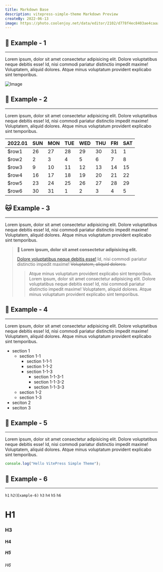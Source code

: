 ```yaml
---
title: Markdown Base
description: vitepress-simple-theme Markdown Preview
createBy: 2022-06-13
image: https://photo.coolenjoy.net/data/editor/2102/d778f4ec8403ae4caaaa6415ea73b28932c47005.jpg
---
```


## 🐶 Example - 1

---

Lorem ipsum, dolor sit amet consectetur adipisicing elit. Dolore voluptatibus neque debitis esse! Id, nisi commodi pariatur distinctio impedit maxime! Voluptatem, aliquid dolores. Atque minus voluptatum provident explicabo sint temporibus.

![Image](https://img.insight.co.kr/static/2016/08/12/700/7US4164XAX997B6I8038.jpg)

## 🐺 Example - 2

---

Lorem ipsum, dolor sit amet consectetur adipisicing elit. Dolore voluptatibus neque debitis esse! Id, nisi commodi pariatur distinctio impedit maxime! Voluptatem, aliquid dolores. Atque minus voluptatum provident explicabo sint temporibus.

| 2022.01 | SUN | MON | TUE | WED | THU | FRI | SAT |
| ------- | --- | --- | --- | --- | --- | --- | --- |
| $row1   | 26  | 27  | 28  | 29  | 30  | 31  | 1   |
| $row2   | 2   | 3   | 4   | 5   | 6   | 7   | 8   |
| $row3   | 9   | 10  | 11  | 12  | 13  | 14  | 15  |
| $row4   | 16  | 17  | 18  | 19  | 20  | 21  | 22  |
| $row5   | 23  | 24  | 25  | 26  | 27  | 28  | 29  |
| $row6   | 30  | 31  | 1   | 2   | 3   | 4   | 5   |

## 🐱 Example - 3

---

Lorem ipsum, dolor sit amet consectetur adipisicing elit. Dolore voluptatibus neque debitis esse! Id, nisi commodi pariatur distinctio impedit maxime! Voluptatem, aliquid dolores. Atque minus voluptatum provident explicabo sint temporibus.

> 🎈 **Lorem ipsum, dolor sit amet consectetur adipisicing elit.**
>
> [Dolore voluptatibus neque debitis esse!](#example-1) Id, nisi commodi pariatur distinctio impedit maxime! ~~Voluptatem, aliquid dolores.~~
>
> > Atque minus voluptatum provident explicabo sint temporibus. Lorem ipsum, dolor sit amet consectetur adipisicing elit. Dolore voluptatibus neque debitis esse! Id, nisi commodi pariatur distinctio impedit maxime! Voluptatem, aliquid dolores. Atque minus voluptatum provident explicabo sint temporibus.

## 🦁 Example - 4

---

Lorem ipsum, dolor sit amet consectetur adipisicing elit. Dolore voluptatibus neque debitis esse! Id, nisi commodi pariatur distinctio impedit maxime! Voluptatem, aliquid dolores. Atque minus voluptatum provident explicabo sint temporibus.

-   section 1
    -   section 1-1
        -   section 1-1-1
        -   section 1-1-2
        -   section 1-1-3
            -   section 1-1-3-1
            -   section 1-1-3-2
            -   section 1-1-3-3
    -   section 1-2
    -   section 1-3
-   seciton 2
-   seciton 3

## 🐯 Example - 5

---

Lorem ipsum, dolor sit amet consectetur adipisicing elit. Dolore voluptatibus neque debitis esse! Id, nisi commodi pariatur distinctio impedit maxime! Voluptatem, aliquid dolores. Atque minus voluptatum provident explicabo sint temporibus.

```js
console.log("Hello VitePress Simple Theme");
```

## 🦒 Example - 6

---

`h1` `h2(Example-6)` `h3` `h4` `h5` `h6`

# H1

### H3

#### H4

##### H5

###### H6
